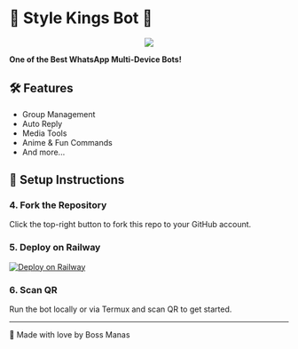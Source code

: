 # 🤖 Style Kings Bot 👑

<p align="center">
  <img src="https://files.catbox.moe/tuzl2r.jpg" />
</p>

**One of the Best WhatsApp Multi-Device Bots!**

## 🛠 Features
- Group Management
- Auto Reply
- Media Tools
- Anime & Fun Commands
- And more...

## 🚀 Setup Instructions

### 4. Fork the Repository
Click the top-right button to fork this repo to your GitHub account.

### 5. Deploy on Railway
[![Deploy on Railway](https://railway.app/button.svg)](https://railway.app/)

### 6. Scan QR
Run the bot locally or via Termux and scan QR to get started.

---

👑 Made with love by Boss Manas
